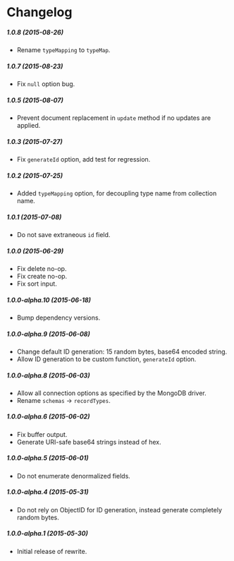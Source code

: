 # Changelog


##### 1.0.8 (2015-08-26)
- Rename `typeMapping` to `typeMap`.


##### 1.0.7 (2015-08-23)
- Fix `null` option bug.


##### 1.0.5 (2015-08-07)
- Prevent document replacement in `update` method if no updates are applied.


##### 1.0.3 (2015-07-27)
- Fix `generateId` option, add test for regression.


##### 1.0.2 (2015-07-25)
- Added `typeMapping` option, for decoupling type name from collection name.


##### 1.0.1 (2015-07-08)
- Do not save extraneous `id` field.


##### 1.0.0 (2015-06-29)
- Fix delete no-op.
- Fix create no-op.
- Fix sort input.


##### 1.0.0-alpha.10 (2015-06-18)
- Bump dependency versions.


##### 1.0.0-alpha.9 (2015-06-08)
- Change default ID generation: 15 random bytes, base64 encoded string.
- Allow ID generation to be custom function, `generateId` option.


##### 1.0.0-alpha.8 (2015-06-03)
- Allow all connection options as specified by the MongoDB driver.
- Rename `schemas` -> `recordTypes`.


##### 1.0.0-alpha.6 (2015-06-02)
- Fix buffer output.
- Generate URI-safe base64 strings instead of hex.


##### 1.0.0-alpha.5 (2015-06-01)
- Do not enumerate denormalized fields.


##### 1.0.0-alpha.4 (2015-05-31)
- Do not rely on ObjectID for ID generation, instead generate completely random bytes.


##### 1.0.0-alpha.1 (2015-05-30)
- Initial release of rewrite.
